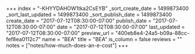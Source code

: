 +++
index = "-KHYYDAHOW1tka2CsEYB"
_sort_create_date = 1499873400
_sort_last_updated = 1499873400
_sort_publish_date = 1499873400
create_date = "2017-07-12T08:30:00-07:00"
publish_date = "2017-07-12T08:30:00-07:00"
date = "2017-07-12T08:30:00-07:00"
last_updated = "2017-07-12T08:30:00-07:00"
preview_url = "400eb8e4-24a5-b09a-88cc-fef8ea0112c7"
name = "BEA"
title = "BEA"
is_column = false
reviews = ""
notes = ["notes/how-much-does-an-e-cost"]
+++

